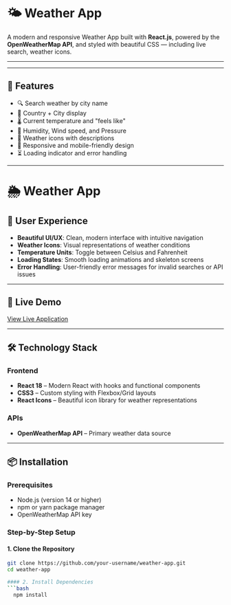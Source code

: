 # 🌤️ Weather App

A modern and responsive Weather App built with **React.js**, powered by the **OpenWeatherMap API**, and styled with beautiful CSS — including live search, weather icons.

---
---

## 🚀 Features

- 🔍 Search weather by city name
- 📍 Country + City display
- 🌡️ Current temperature and "feels like"
- 💨 Humidity, Wind speed, and Pressure
- 🌈 Weather icons with descriptions
- 📱 Responsive and mobile-friendly design
- ⏳ Loading indicator and error handling

---
# 🌦️ Weather App

## 🎨 User Experience
- **Beautiful UI/UX**: Clean, modern interface with intuitive navigation  
- **Weather Icons**: Visual representations of weather conditions  
- **Temperature Units**: Toggle between Celsius and Fahrenheit  
- **Loading States**: Smooth loading animations and skeleton screens  
- **Error Handling**: User-friendly error messages for invalid searches or API issues  

---

## 🚀 Live Demo
[View Live Application](#) <!-- Replace # with your deployment link -->

---

## 🛠️ Technology Stack

### Frontend
- **React 18** – Modern React with hooks and functional components  
- **CSS3** – Custom styling with Flexbox/Grid layouts  
- **React Icons** – Beautiful icon library for weather representations  

### APIs
- **OpenWeatherMap API** – Primary weather data source  
---

## 📦 Installation

### Prerequisites
- Node.js (version 14 or higher)  
- npm or yarn package manager  
- OpenWeatherMap API key  

### Step-by-Step Setup

#### 1. Clone the Repository
```bash
git clone https://github.com/your-username/weather-app.git
cd weather-app

#### 2. Install Dependencies
```bash
  npm install


